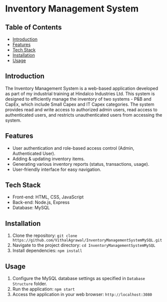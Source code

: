 # Inventory Management System

## Table of Contents
- [Introduction](#introduction)
- [Features](#features)
- [Tech Stack](#tech-stack)
- [Installation](#installation)
- [Usage](#usage)

## Introduction

The Inventory Management System is a web-based application developed as part of my industrial training at Hindalco Industries Ltd. This system is designed to efficiently manage the inventory of two systems - P&B and CapEx, which include Small Capex and IT Capex categories. The system provides read and write access to authorized admin users, read access to authenticated users, and restricts unauthenticated users from accessing the system.

## Features

- User authentication and role-based access control (Admin, Authenticated User).
- Adding & updating inventory items.
- Generating various inventory reports (status, transactions, usage).
- User-friendly interface for easy navigation.

## Tech Stack

- Front-end: HTML, CSS, JavaScript
- Back-end: Node.js, Express
- Database: MySQL

## Installation

1. Clone the repository: `git clone https://github.com/VithalAgrawal/InventoryManagementSystemMySQL.git`
2. Navigate to the project directory: `cd InventoryManagementSystemMySQL`
3. Install dependencies: `npm install`

## Usage

1. Configure the MySQL database settings as specified in `Database Structure` folder.
2. Run the application: `npm start`
3. Access the application in your web browser: `http://localhost:3080`
